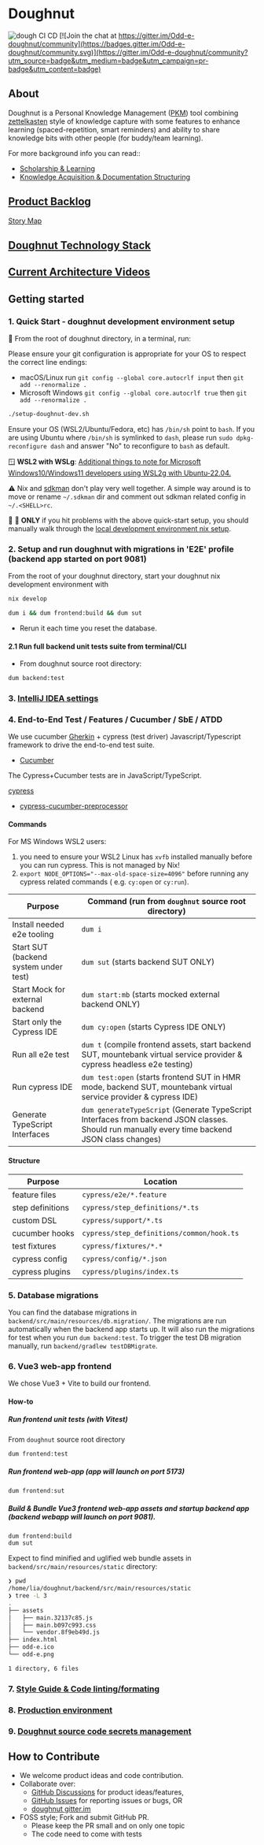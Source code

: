 # Doughnut

![dough CI CD](https://github.com/nerds-odd-e/doughnut/workflows/dough%20CI%20CD/badge.svg) [![Join the chat at https://gitter.im/Odd-e-doughnut/community](https://badges.gitter.im/Odd-e-doughnut/community.svg)](https://gitter.im/Odd-e-doughnut/community?utm_source=badge&utm_medium=badge&utm_campaign=pr-badge&utm_content=badge)

## About

Doughnut is a Personal Knowledge
Management ([PKM](https://en.wikipedia.org/wiki/Personal_knowledge_management)) tool
combining [zettelkasten](https://eugeneyan.com/writing/note-taking-zettelkasten/) style of knowledge
capture with some features to enhance learning (spaced-repetition, smart reminders) and ability to
share knowledge bits with other people (for buddy/team learning).

For more background info you can read::

- [Scholarship & Learning](https://www.lesswrong.com/tag/scholarship-and-learning)
- [Knowledge Acquisition & Documentation Structuring](https://en.m.wikipedia.org/wiki/Knowledge_Acquisition_and_Documentation_Structuring)

## [Product Backlog](https://docs.google.com/spreadsheets/d/1_GofvpnV1tjy2F_aaoOiYTZUOO-8t_qf3twIKMQyGV4/edit?ts=600e6711&pli=1#gid=0)

[Story Map](https://miro.com/app/board/o9J_lTB77Mc=/)

## [Doughnut Technology Stack](./docs/tech_stack.md)

## [Current Architecture Videos](./docs/current_architecture_workshops.md)

## Getting started

### 1. Quick Start - doughnut development environment setup

:checkered_flag: From the root of doughnut directory, in a terminal, run:

Please ensure your git configuration is appropriate for your OS to respect the correct line endings:

- macOS/Linux run `git config --global core.autocrlf input` then `git add --renormalize .`
- Microsoft Windows `git config --global core.autocrlf true` then `git add --renormalize .`

```bash
./setup-doughnut-dev.sh
```

Ensure your OS (WSL2/Ubuntu/Fedora, etc) has `/bin/sh` point to `bash`.
If you are using Ubuntu where `/bin/sh` is symlinked to `dash`, please
run `sudo dpkg-reconfigure dash` and answer "No" to reconfigure to `bash` as default.

:window: **WSL2 with WSLg**: [Additional things to note for Microsoft Windows10/Windows11 developers using WSL2g with Ubuntu-22.04.](./docs/wsl2.md)

:warning: Nix and [sdkman](https://sdkman.io/) don't play very well together. A simple way around is to move or rename `~/.sdkman` dir and comment out sdkman related config in `~/.<SHELL>rc`.

:vertical_traffic_light: :construction: **ONLY** if you hit problems with the above quick-start setup, you should manually walk through
the [local development environment nix setup](./docs/nix.md).

### 2. Setup and run doughnut with migrations in 'E2E' profile (backend app started on port 9081)

From the root of your doughnut directory, start your doughnut nix development environment with

```bash
nix develop
```

```bash
dum i && dum frontend:build && dum sut
```

- Rerun it each time you reset the database.

#### 2.1 Run full backend unit tests suite from terminal/CLI

- From doughnut source root directory:

```bash
dum backend:test
```

### 3. [IntelliJ IDEA settings](./docs/idea.md)

### 4. End-to-End Test / Features / Cucumber / SbE / ATDD

We use cucumber [Gherkin](https://cucumber.io/docs/gherkin/) + cypress (test driver)
Javascript/Typescript framework to drive the end-to-end test suite.

- [Cucumber](https://cucumber.io/)

The Cypress+Cucumber tests are in JavaScript/TypeScript.

[cypress](https://docs.cypress.io/guides/getting-started/writing-your-first-test#Add-a-test-file)

- [cypress-cucumber-preprocessor](https://github.com/TheBrainFamily/cypress-cucumber-preprocessor)

#### Commands

For MS Windows WSL2 users:

1. you need to ensure your WSL2 Linux has `xvfb` installed manually before you can run cypress. This
   is not managed by Nix!
2. `export NODE_OPTIONS="--max-old-space-size=4096"` before running any cypress related commands (
   e.g. `cy:open` or `cy:run`).

| Purpose                               | Command (run from `doughnut` source root directory)                                                                                            |
| ------------------------------------- | ---------------------------------------------------------------------------------------------------------------------------------------------- |
| Install needed e2e tooling            | `dum i`                                                                                                                                        |
| Start SUT (backend system under test) | `dum sut` (starts backend SUT ONLY)                                                                                                            |
| Start Mock for external backend       | `dum start:mb` (starts mocked external backend ONLY)                                                                                           |
| Start only the Cypress IDE            | `dum cy:open` (starts Cypress IDE ONLY)                                                                                                        |
| Run all e2e test                      | `dum t` (compile frontend assets, start backend SUT, mountebank virtual service provider & cypress headless e2e testing)                       |
| Run cypress IDE                       | `dum test:open` (starts frontend SUT in HMR mode, backend SUT, mountebank virtual service provider & cypress IDE)                              |
| Generate TypeScript Interfaces        | `dum generateTypeScript` (Generate TypeScript Interfaces from backend JSON classes. Should run manually every time backend JSON class changes) |

#### Structure

| Purpose          | Location                                  |
| ---------------- | ----------------------------------------- |
| feature files    | `cypress/e2e/*.feature`                   |
| step definitions | `cypress/step_definitions/*.ts`           |
| custom DSL       | `cypress/support/*.ts`                    |
| cucumber hooks   | `cypress/step_definitions/common/hook.ts` |
| test fixtures    | `cypress/fixtures/*.*`                    |
| cypress config   | `cypress/config/*.json`                   |
| cypress plugins  | `cypress/plugins/index.ts`                |

### 5. Database migrations

You can find the database migrations in `backend/src/main/resources/db.migration/`.
The migrations are run automatically when the backend app starts up.
It will also run the migrations for test when you run `dum backend:test`.
To trigger the test DB migration manually, run `backend/gradlew testDBMigrate`.

### 6. Vue3 web-app frontend

We chose Vue3 + Vite to build our frontend.

#### How-to

##### Run frontend unit tests (with Vitest)

From `doughnut` source root directory

```bash
dum frontend:test
```

##### Run frontend web-app (app will launch on port 5173)

```bash
dum frontend:sut
```

##### Build & Bundle Vue3 frontend web-app assets and startup backend app (backend webapp will launch on port 9081).

```bash
dum frontend:build
dum sut
```

Expect to find minified and uglified web bundle assets in `backend/src/main/resources/static`
directory:

```bash
❯ pwd
/home/lia/doughnut/backend/src/main/resources/static
❯ tree -L 3
.
├── assets
│   ├── main.32137c85.js
│   ├── main.b097c993.css
│   └── vendor.8f9eb49d.js
├── index.html
├── odd-e.ico
└── odd-e.png

1 directory, 6 files
```

### 7. [Style Guide & Code linting/formating](./docs/linting_formating.md)

### 8. [Production environment](./docs/prod_env.md)

### 9. [Doughnut source code secrets management](./docs/secrets_management.md)

## How to Contribute

- We welcome product ideas and code contribution.
- Collaborate over:
  - [GitHub Discussions](https://github.com/nerds-odd-e/doughnut/discussions) for product
    ideas/features,
  - [GitHub Issues](https://github.com/nerds-odd-e/doughnut/issues) for reporting issues or bugs, OR
  - [doughnut gitter.im](https://gitter.im/Odd-e-doughnut/community)
- FOSS style; Fork and submit GitHub PR.
  - Please keep the PR small and on only one topic
  - The code need to come with tests
